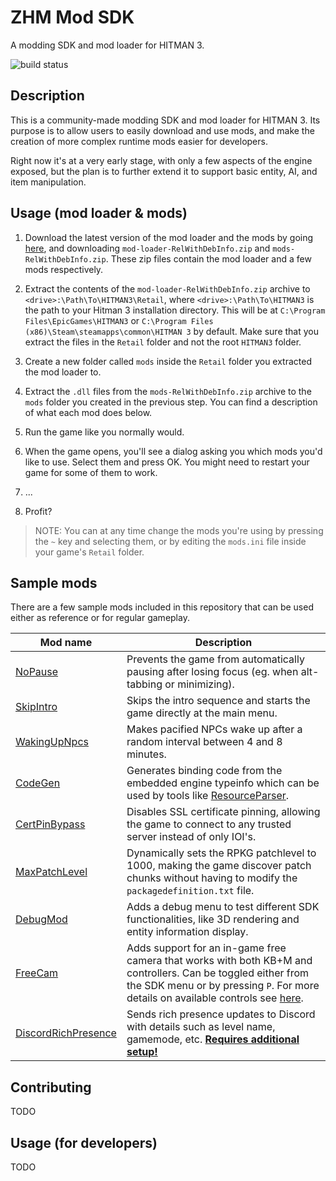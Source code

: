 
# ZHM Mod SDK

A modding SDK and mod loader for HITMAN 3.

![build status](https://github.com/OrfeasZ/ZHMModSDK/workflows/Build/badge.svg)

## Description

This is a community-made modding SDK and mod loader for HITMAN 3. Its purpose is to allow users to easily download and use mods, and make the creation of more complex runtime mods easier for developers.

Right now it's at a very early stage, with only a few aspects of the engine exposed, but the plan is to further extend it to support basic entity, AI, and item manipulation.

## Usage (mod loader & mods)

1. Download the latest version of the mod loader and the mods by going [here](https://github.com/OrfeasZ/ZHMModSDK/releases/latest), and downloading `mod-loader-RelWithDebInfo.zip` and `mods-RelWithDebInfo.zip`. These zip files contain the mod loader and a few mods respectively.

2. Extract the contents of the `mod-loader-RelWithDebInfo.zip` archive to `<drive>:\Path\To\HITMAN3\Retail`, where `<drive>:\Path\To\HITMAN3` is the path to your Hitman 3 installation directory. This will be at `C:\Program Files\EpicGames\HITMAN3` or `C:\Program Files (x86)\Steam\steamapps\common\HITMAN 3` by default. Make sure that you extract the files in the `Retail` folder and not the root `HITMAN3` folder.

3. Create a new folder called `mods` inside the `Retail` folder you extracted the mod loader to.

4. Extract the `.dll` files from the `mods-RelWithDebInfo.zip` archive to the `mods` folder you created in the previous step. You can find a description of what each mod does below.

5. Run the game like you normally would.

6. When the game opens, you'll see a dialog asking you which mods you'd like to use. Select them and press OK. You might need to restart your game for some of them to work.

7. ...

8. Profit?

> NOTE: You can at any time change the mods you're using by pressing the `~` key and selecting them, or by editing the `mods.ini` file inside your game's `Retail` folder.

## Sample mods

There are a few sample mods included in this repository that can be used either as reference or for regular gameplay.

| Mod name | Description |
| -------- | ----------- |
| [NoPause](/Mods/NoPause) | Prevents the game from automatically pausing after losing focus (eg. when alt-tabbing or minimizing). |
| [SkipIntro](/Mods/SkipIntro) | Skips the intro sequence and starts the game directly at the main menu. |
| [WakingUpNpcs](/Mods/WakingUpNpcs) | Makes pacified NPCs wake up after a random interval between 4 and 8 minutes. |
| [CodeGen](/Mods/CodeGen) | Generates binding code from the embedded engine typeinfo which can be used by tools like [ResourceParser](https://github.com/OrfeasZ/ZHMTools/tree/master/Tools/ResourceParser). |
| [CertPinBypass](/Mods/CertPinBypass) | Disables SSL certificate pinning, allowing the game to connect to any trusted server instead of only IOI's. |
| [MaxPatchLevel](/Mods/MaxPatchLevel) | Dynamically sets the RPKG patchlevel to 1000, making the game discover patch chunks without having to modify the `packagedefinition.txt` file. |
| [DebugMod](/Mods/DebugMod) | Adds a debug menu to test different SDK functionalities, like 3D rendering and entity information display. |
| [FreeCam](/Mods/FreeCam) | Adds support for an in-game free camera that works with both KB+M and controllers. Can be toggled either from the SDK menu or by pressing `P`. For more details on available controls see [here](/Mods/FreeCam). |
| [DiscordRichPresence](/Mods/DiscordRichPresence) | Sends rich presence updates to Discord with details such as level name, gamemode, etc. **[Requires additional setup!](/Mods/DiscordRichPresence)** |

## Contributing

TODO

## Usage (for developers)

TODO


